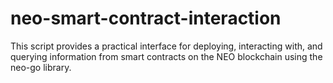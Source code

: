 # neo-smart-contract-interaction
This script provides a practical interface for deploying, interacting with, and querying information from smart contracts on the NEO blockchain using the neo-go library. 
